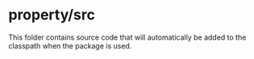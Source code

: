 # property/src

This folder contains source code that will automatically be added to the classpath when
the package is used.

